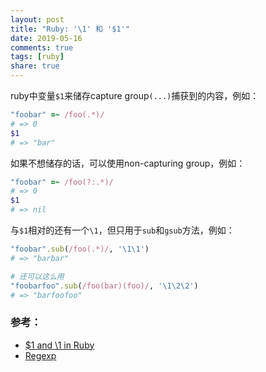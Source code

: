 ```yaml
---
layout: post
title: "Ruby: '\1' 和 '$1'"
date: 2019-05-16
comments: true
tags: [ruby]
share: true
---
```

ruby中变量`$1`来储存capture group`(...)`捕获到的内容，例如：

```ruby
"foobar" =~ /foo(.*)/
# => 0
$1
# => "bar"
```

如果不想储存的话，可以使用non-capturing group，例如：

```ruby
"foobar" =~ /foo(?:.*)/
# => 0
$1
# => nil
```

与`$1`相对的还有一个`\1`，但只用于`sub`和`gsub`方法，例如：

```ruby
"foobar".sub(/foo(.*)/, '\1\1')
# => "barbar"

# 还可以这么用
"foobarfoo".sub(/foo(bar)(foo)/, '\1\2\2')
# => "barfoofoo"
```

### 参考：
* [$1 and \1 in Ruby](https://stackoverflow.com/questions/288573/1-and-1-in-ruby)
* [Regexp](https://ruby-doc.org/core-2.5.1/Regexp.html)

